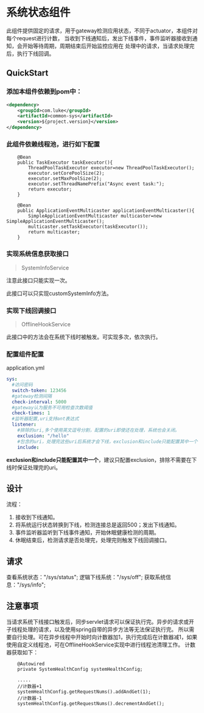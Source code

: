 # 系统状态组件

此组件提供固定的请求，用于gateway检测应用状态，不同于actuator，本组件对每个request进行计数，
当收到下线通知后，发出下线事件，事件监听器接收到通知，会开始等待周期，周期结束后开始监控应用在
处理中的请求，当请求处理完后，执行下线回调。

## QuickStart

### 添加本组件依赖到pom中：

```xml
<dependency>
    <groupId>com.luke</groupId>
    <artifactId>common-sys</artifactId>
    <version>${project.version}</version>
</dependency>
```
### 此组件依赖线程池，进行如下配置

```text
    @Bean
    public TaskExecutor taskExecutor(){
        ThreadPoolTaskExecutor executor=new ThreadPoolTaskExecutor();
        executor.setCorePoolSize(2);
        executor.setMaxPoolSize(2);
        executor.setThreadNamePrefix("Async event task:");
        return executor;
    }

    @Bean
    public ApplicationEventMulticaster applicationEventMulticaster(){
        SimpleApplicationEventMulticaster multicaster=new SimpleApplicationEventMulticaster();
        multicaster.setTaskExecutor(taskExecutor());
        return multicaster;
    }
```

### 实现系统信息获取接口

> SystemInfoService

注意此接口只能实现一次。

此接口可以只实现customSystemInfo方法。

### 实现下线回调接口

> OfflineHookService

此接口中的方法会在系统下线时被触发。可实现多次，依次执行。

### 配置组件配置

application.yml
```yaml
sys:
  #访问密码
  switch-token: 123456
  #gateway检测间隔
  check-interval: 5000
  #gateway认为服务不可用检查次数阈值
  check-times: 1
  #监听器配置,uri支持ant表达式
  listener:
    #排除的uri,多个使用英文逗号分割，配置的uri即使还在处理，系统也会关闭。
    exclusion: "/hello"
    #包含的uri，处理完这些uri后系统才会下线，exclusion和include只能配置其中一个
    include: 
```
**exclusion和include只能配置其中一个**，建议只配置exclusion，排除不需要在下线时保证处理完的uri。

## 设计

流程：
1. 接收到下线通知。
2. 将系统运行状态转换到下线，检测连接总是返回500；发出下线通知。
3. 事件监听器监听到下线事件通知，开始休眠健康检测的周期。
4. 休眠结束后，检测请求是否处理完，处理完则触发下线回调接口。

## 请求

查看系统状态："/sys/status";
逻辑下线系统："/sys/off";
获取系统信息："/sys/info";

## 注意事项

当请求系统下线接口触发后，同步servlet请求可以保证执行完。异步的请求或开子线程处理的请求，以及使用spring自带的异步方法等无法保证执行完。
所以需要自行处理。可在异步线程中开始时向计数器加1，执行完成后在计数器减1，如果使用自定义线程池，可在OfflineHookService实现中进行线程池清理工作。
计数器获取如下：

```text
    @Autowired
    private SystemHealthConfig systemHealthConfig;

    .....
    //计数器+1
    systemHealthConfig.getRequestNums().addAndGet(1);
    //计数器-1
    systemHealthConfig.getRequestNums().decrementAndGet();
```